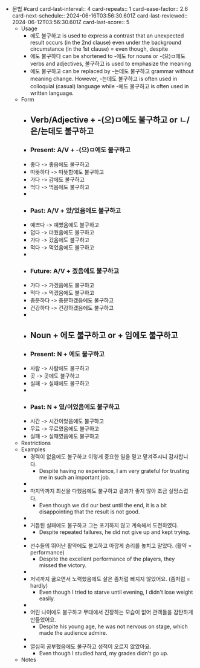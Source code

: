 - 문법 #card
  card-last-interval:: 4
  card-repeats:: 1
  card-ease-factor:: 2.6
  card-next-schedule:: 2024-06-16T03:56:30.601Z
  card-last-reviewed:: 2024-06-12T03:56:30.601Z
  card-last-score:: 5
	- Usage
		- 에도 불구하고 is used to express a contrast that an unexpected result occurs (in the 2nd clause) even under the background circumstance (in the 1st clause) = even though, despite
		- 에도 불구하다 can be shortened to -에도  for nouns or -(으)ㅁ에도 verbs and adjectives, 불구하고 is used to emphasize the meaning
		- 에도 불구하고 can be replaced by -는데도 불구하고 grammar without meaning change. However, -는데도 불구하고 is often used in colloquial (casual) language while -에도 불구하고 is often used in written language.
	- Form
		- ## Verb/Adjective + -(으)ㅁ에도 불구하고 or ㄴ/은/는데도 불구하고
		- ### Present: A/V + -(으)ㅁ에도 불구하고
		- 좋다 -> 좋음에도 불구하고
		- 따뜻하다 -> 따뜻함에도 불구하고
		- 가다 -> 감에도 불구하고
		- 먹다 -> 먹음에도 불구하고
		-
		- ### Past: A/V + 았/었음에도 불구하고
		- 예쁘다 -> 예뻤음에도 불구하고
		- 덥다 -> 더웠음에도 불구하고
		- 가다 -> 갔음에도 불구하고
		- 먹다 -> 먹었음에도 불구하고
		-
		- ### Future: A/V + 겠음에도 불구하고
		- 가다 -> 가겠음에도 불구하고
		- 먹다 -> 먹겠음에도 불구하고
		- 충분하다 -> 충분하겠음에도 불구하고
		- 건강하다 -> 건강하겠음에도 불구하고
		-
		- ## Noun + 에도 불구하고 or + 임에도 불구하고
		- ### Present: N + 에도 불구하고
		- 사람 -> 사람에도 불구하고
		- 곳 -> 곳에도 불구하고
		- 실패 -> 실패에도 불구하고
		-
		- ### Past: N + 였/이었음에도 불구하고
		- 시간 -> 시간이었음에도 불구하고
		- 무료 -> 무료였음에도 불구하고
		- 실패 -> 실패였음에도 불구하고
	- Restrictions
	- Examples
		- 경력이 없음에도 불구하고 이렇게 중요한 일을 믿고 맡겨주시니 감사합니다.
			- Despite having no experience, I am very grateful for trusting me in such an important job.
		-
		- 마지막까지 최선을 다했음에도 불구하고 결과가 좋지 않아 조금 실망스럽다.
			- Even though we did our best until the end, it is a bit disappointing that the result is not good.
		-
		- 거듭된 실패에도 불구하고 그는 포기하지 않고 계속해서 도전하였다.
			- Despite repeated failures, he did not give up and kept trying.
		-
		- 선수들의 뛰어난 활약에도 불고하고 아깝게 승리를 놓치고 말았다. (활약 = performance)
			- Despite the excellent performance of the players, they missed the victory.
		-
		- 저녁까지 굶으면서 노력했음에도 살은 좀처럼 빠지지 않았어요. (좀처럼 = hardly)
			- Even though I tried to starve until evening, I didn't lose weight easily.
		-
		- 어린 나이에도 불구하고 무대에서 긴장하는 모습이 없어 관객들을 감탄하게 만들었어요.
			- Despite his young age, he was not nervous on stage, which made the audience admire.
		-
		- 열심히 공부했음에도 불구하고 성적이 오르지 않았아요.
			- Even though I studied hard, my grades didn't go up.
	- Notes